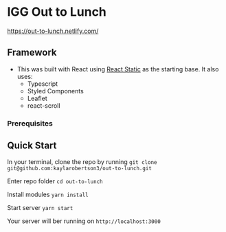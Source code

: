 # IGG Out to Lunch

https://out-to-lunch.netlify.com/

## Framework

- This was built with React using [React Static](https://github.com/react-static/react-static) as the starting base. It also uses:
  - Typescript
  - Styled Components
  - Leaflet
  - react-scroll
### Prerequisites

## Quick Start

In your terminal, clone the repo by running
`git clone git@github.com:kaylarobertson3/out-to-lunch.git`

Enter repo folder
`cd out-to-lunch`

Install modules
`yarn install`

Start server
`yarn start`

Your server will ber running on `http://localhost:3000`
